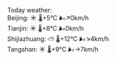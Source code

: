 Today weather:  
Beijing: ☀️ 🌡️+5°C 🌬️↗0km/h  
Tianjin: ☀️ 🌡️+8°C 🌬️0km/h  
Shijiazhuang: ⛅️  🌡️+12°C 🌬️↘4km/h  
Tangshan: ☀️ 🌡️+9°C 🌬️→7km/h  

